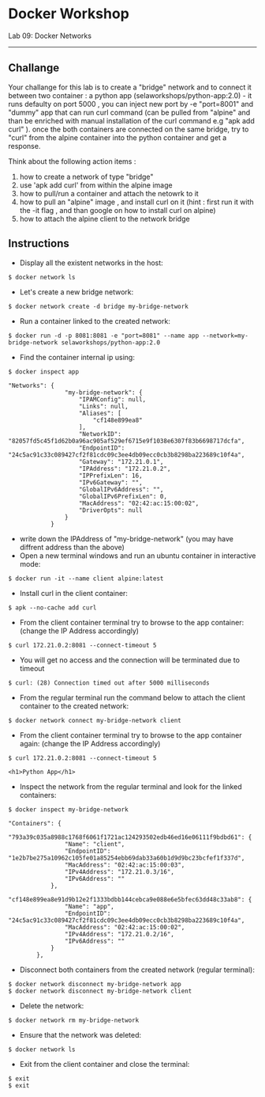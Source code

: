 # Docker Workshop
Lab 09: Docker Networks

---
## Challange
Your challange for this lab is to create a "bridge" network 
and to connect it between two container : 
a python app (selaworkshops/python-app:2.0) - it runs defaulty on port 5000 , you can inject new port by -e "port=8001"
and "dummy" app that can run curl command (can be pulled from "alpine" and than 
be enriched with manual installation of the curl command e.g "apk add curl" ).
once the both containers are connected on the same bridge, try to "curl" from the alpine container
into the python container and get a response.

Think about the following action items :
1. how to create a network of type "bridge"
2. use 'apk add curl' from within the alpine image
3. how to pull/run a container and attach the netowrk to it
4. how to pull an "alpine" image , and install curl on it
(hint : first run it with the -it flag , and than google on how to install curl on alpine)
5. how to attach the alpine client to the network bridge


## Instructions

 - Display all the existent networks in the host:
```
$ docker network ls
```

 - Let's create a new bridge network:
```
$ docker network create -d bridge my-bridge-network
```

 - Run a container linked to the created network:
```
$ docker run -d -p 8081:8081 -e "port=8081" --name app --network=my-bridge-network selaworkshops/python-app:2.0
```

 - Find the container internal ip using:
```
$ docker inspect app
```
```
"Networks": {
                "my-bridge-network": {
                    "IPAMConfig": null,
                    "Links": null,
                    "Aliases": [
                        "cf148e899ea8"
                    ],
                    "NetworkID": "82057fd5c45f1d62b0a96ac905af529ef6715e9f1038e6307f83b6698717dcfa",
                    "EndpointID": "24c5ac91c33c089427cf2f81cdc09c3ee4db09ecc0cb3b8298ba223689c10f4a",
                    "Gateway": "172.21.0.1",
                    "IPAddress": "172.21.0.2",
                    "IPPrefixLen": 16,
                    "IPv6Gateway": "",
                    "GlobalIPv6Address": "",
                    "GlobalIPv6PrefixLen": 0,
                    "MacAddress": "02:42:ac:15:00:02",
                    "DriverOpts": null
                }
            }
```
 - write down the IPAddress of "my-bridge-network" (you may have diffrent address than the above)
 - Open a new terminal windows and run an ubuntu container in interactive mode:
```
$ docker run -it --name client alpine:latest
```

 - Install curl in the client container:
```
$ apk --no-cache add curl  
```

 - From the client container terminal try to browse to the app container:
 (change the IP Address accordingly)
```
$ curl 172.21.0.2:8081 --connect-timeout 5
```

 - You will get no access and the connection will be terminated due to timeout 
 ```
$ curl: (28) Connection timed out after 5000 milliseconds
```

 - From the regular terminal run the command below to attach the client container to the created network:
```
$ docker network connect my-bridge-network client
```

 - From the client container terminal try to browse to the app container again:
 (change the IP Address accordingly)
```
$ curl 172.21.0.2:8081 --connect-timeout 5
```
```
<h1>Python App</h1>
```

 - Inspect the network from the regular terminal and look for the linked containers:
```
$ docker inspect my-bridge-network
```
```
"Containers": {
            "793a39c035a8988c1768f6061f1721ac124293502edb46ed16e06111f9bdbd61": {
                "Name": "client",
                "EndpointID": "1e2b7be275a10962c105fe01a85254ebb69dab33a60b1d9d9bc23bcfef1f337d",
                "MacAddress": "02:42:ac:15:00:03",
                "IPv4Address": "172.21.0.3/16",
                "IPv6Address": ""
            },
            "cf148e899ea8e91d9b12e2f1333bdbb144cebca9e088e6e5bfec63dd48c33ab8": {
                "Name": "app",
                "EndpointID": "24c5ac91c33c089427cf2f81cdc09c3ee4db09ecc0cb3b8298ba223689c10f4a",
                "MacAddress": "02:42:ac:15:00:02",
                "IPv4Address": "172.21.0.2/16",
                "IPv6Address": ""
            }
        },
```

 - Disconnect both containers from the created network (regular terminal):
```
$ docker network disconnect my-bridge-network app
$ docker network disconnect my-bridge-network client
```

 - Delete the network:
```
$ docker network rm my-bridge-network
```

 - Ensure that the network was deleted:
```
$ docker network ls
```

 - Exit from the client container and close the terminal:
```
$ exit
$ exit
```
